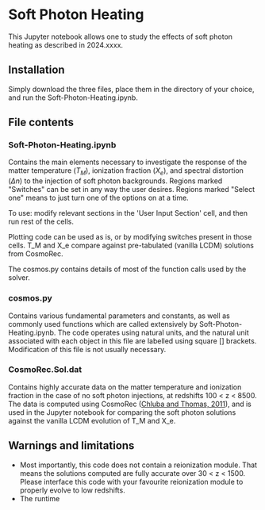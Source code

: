 # Soft Photon Heating
This Jupyter notebook allows one to study the effects of soft photon heating as described in 2024.xxxx.

## Installation
Simply download the three files, place them in the directory of your choice, and run the Soft-Photon-Heating.ipynb. 

## File contents

### Soft-Photon-Heating.ipynb
Contains the main elements necessary to investigate the response of the matter temperature ($T_M$), ionization fraction ($X_e$), and spectral distortion ($\Delta n$) to the injection of soft photon backgrounds. Regions marked "Switches" can be set in any way the user desires. Regions marked "Select one" means to just turn one of the options on at a time. 

To use: modify relevant sections in the 'User Input Section' cell, and then run rest of the cells.

Plotting code can be used as is, or by modifying switches present in those cells. T_M and X_e compare against pre-tabulated (vanilla LCDM) solutions from CosmoRec.

The cosmos.py contains details of most of the function calls used by the solver.

### cosmos.py
Contains various fundamental parameters and constants, as well as commonly used functions which are called extensively by Soft-Photon-Heating.ipynb. The code operates using natural units, and the natural unit associated with each object in this file are labelled using square [] brackets. Modification of this file is not usually necessary.

### CosmoRec.Sol.dat
Contains highly accurate data on the matter temperature and ionization fraction in the case of no soft photon injections, at redshifts 100 < z < 8500. The data is computed using CosmoRec ([Chluba and Thomas, 2011](https://inspirehep.net/literature/873187)), and is used in the Jupyter notebook for comparing the soft photon solutions against the vanilla LCDM evolution of T_M and X_e.

## Warnings and limitations
- Most importantly, this code does not contain a reionization module. That means the solutions computed are fully accurate over 30 < z < 1500. Please interface this code with your favourite reionization module to properly evolve to low redshifts.
- The runtime
